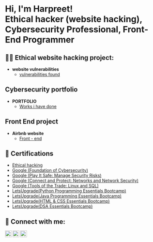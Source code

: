 <h1>Hi, I'm Harpreet! <br/><a>Ethical hacker (website hacking)</a>, <a>Cybersecurity Professional</a>,
  <a>Front-End Programmer</a> 

<h2>👨‍💻 Ethical website hacking project:</h2>

- <b>website vulnerabilities</b>
  - [vulnerabilities found](https://github.com/Harpreetsingh21/Ethical-hacking.git)

<h2>Cybersecurity portfolio</h2>

  - <b>PORTFOLIO</b>
    - [Works i have done](https://github.com/Harpreetsingh21/cybersecurity-portfolio.git)
 
<h2>Front End project</h2>

- <b>Airbnb website</b>
  - [Front - end](https://github.com/Harpreetsingh21/Airbnb-frontend-.git)


<h2>📄 Certifications</h2>

- [Ethical hacking](https://trainings.internshala.com/view_certificate/ec1zfwf8b8v/gz8zs518vuu/)
- [Google (Foundation of Cybersecurity)](https://www.coursera.org/account/accomplishments/certificate/SJCAC38ZUBJ2)
- [Google (Play It Safe: Manage Security Risks)](https://www.coursera.org/account/accomplishments/certificate/A3SVFJD6EKNR)
- [Google (Connect and Protect: Networks and Network Security)](https://www.coursera.org/account/accomplishments/certificate/NVDMQ26SSVZB)
- [Google (Tools of the Trade: Linux and SQL)](https://www.coursera.org/account/accomplishments/certificate/5X8SYLT565TQ)
- [LetsUpgrade(Python Programming Essentials Bootcamp)](https://drive.google.com/file/d/1I6tsYSoBhWwDsH62ctTL6gpeTDRzYK2u/view?usp=sharing)
- [LetsUpgrade(Java Programming Essentials Bootcamp)](https://drive.google.com/file/d/1J68kDFM8POPk69snoc1vGqLXo2oCTwbk/view?usp=sharing)
- [LetsUpgrade(HTML & CSS Essentials Bootcamp)](https://drive.google.com/file/d/1NNGGeJQyrLxg_AVpDSRx8n1zZa0u_ZY2/view?usp=sharing)
- [LetsUpgrade(DSA Essentials Bootcamp)](https://drive.google.com/file/d/10zTaiVR2p7XsPYosbpy9rgC35_0ji8Ge/view?usp=sharing)


<h2> 🤳 Connect with me:</h2>

[<img align="left" alt="HarpreetSingh | Twitter" width="22px" src="https://cdn.jsdelivr.net/npm/simple-icons@v3/icons/twitter.svg" />][twitter]
[<img align="left" alt="HarpreetSingh | LinkedIn" width="22px" src="https://cdn.jsdelivr.net/npm/simple-icons@v3/icons/linkedin.svg" />][linkedin]
[<img align="left" alt="HarpreetSingh | Instagram" width="22px" src="https://cdn.jsdelivr.net/npm/simple-icons@v3/icons/instagram.svg" />][instagram]

[twitter]: https://twitter.com/Harpreet9727
[instagram]: https://www.instagram.com/harpreet_singh_97/
[linkedin]: https://www.linkedin.com/in/harpreet-singh-9b8451267/
